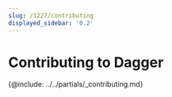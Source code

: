 ```yaml
---
slug: /1227/contributing
displayed_sidebar: '0.2'
---
```


# Contributing to Dagger

{@include: ../../partials/_contributing.md}
